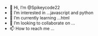 - 👋 Hi, I’m @Spikeycode22
- 👀 I’m interested in ...javascript and python
- 🌱 I’m currently learning ...html
- 💞️ I’m looking to collaborate on ...
- 📫 How to reach me ...

<!---
Spikeycode22/Spikeycode22 is a ✨ special ✨ repository because its `README.md` (this file) appears on your GitHub profile.
You can click the Preview link to take a look at your changes.
--->
